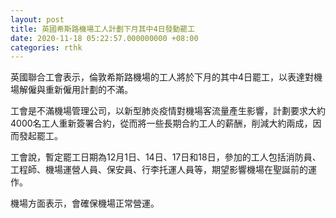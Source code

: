 ```yaml
---
layout: post
title: 英國希斯路機場工人計劃下月其中4日發動罷工
date: 2020-11-18 05:22:57.000000000 +08:00
categories: rthk
---
```


英國聯合工會表示，倫敦希斯路機場的工人將於下月的其中4日罷工，以表達對機場解僱與重新僱用計劃的不滿。

工會是不滿機場管理公司，以新型肺炎疫情對機場客流量產生影響，計劃要求大約4000名工人重新簽署合約，從而將一些長期合約工人的薪酬，削減大約兩成，因而發起罷工。

工會說，暫定罷工日期為12月1日、14日、17日和18日，參加的工人包括消防員、工程師、機場運營人員、保安員、行李托運人員等，期望影響機場在聖誕前的運作。

機場方面表示，會確保機場正常營運。

